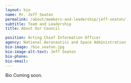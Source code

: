 ```yaml
---
layout: bio
name: Mr. Jeff Seaton
permalink: /about/members-and-leadership/jeff-seaton/
subtitle: Team and Leadership
title: About Our Council

position: Acting Chief Information Officer
agency: National Aeronautics and Space Administration
bio-image: /bio_seaton.jpg
bio-image-alt-text: Jeff Seaton
bio-phone:
bio-email:
---
```

Bio Coming soon. 
